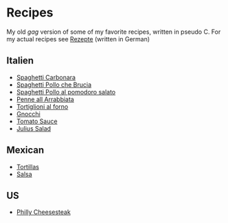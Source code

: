 # Recipes

My old *gag* version of some of my favorite recipes, written in pseudo C.
For my actual recipes see [Rezepte](https://github.com/renehorstmann/Rezepte) (written in German)

## Italien
- [Spaghetti Carbonara](Spaghetti_Carbonara.md)
- [Spaghetti Pollo che Brucia](Spaghetti_Pollo_che_Brucia.md)
- [Spaghetti Pollo al pomodoro salato](Spaghetti_Pollo_al_pomodoro_salato.md)
- [Penne all Arrabbiata](Penne_all_Arrabbiata.md)
- [Tortiglioni al forno](Tortiglioni_al_forno.md)
- [Gnocchi](Gnocchi.md)
- [Tomato Sauce](Tomato_Sauce.md)
- [Julius Salad](Julius_Salad.md)

## Mexican
- [Tortillas](Tortillas.md)
- [Salsa](Salsa.md)

## US
- [Philly Cheesesteak](Philly_Cheesesteak.md)


